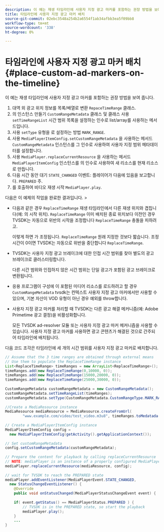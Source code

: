 ```yaml
---
description: 이 예는 재생 타임라인에 사용자 지정 광고 마커를 포함하는 권장 방법을 보여 줍니다.
title: 타임라인에 사용자 지정 광고 마커 배치
source-git-commit: 02ebc3548a254b2a6554f1ab34afbb3ea5f09bb8
workflow-type: tm+mt
source-wordcount: '338'
ht-degree: 0%

---
```


# 타임라인에 사용자 지정 광고 마커 배치 {#place-custom-ad-markers-on-the-timeline}

이 예는 재생 타임라인에 사용자 지정 광고 마커를 포함하는 권장 방법을 보여 줍니다.

1. 대역 외 광고 위치 정보를 목록/배열로 변환 `RepaceTimeRange` 클래스.
1. 의 인스턴스 만들기 `CustomRangeMetadata` 클래스 및 클래스 사용 `setTimeRangeList` 시간 범위 목록을 설정하는 인수로 list/array를 사용하는 메서드입니다.
1. 사용 `setType` 유형을 로 설정하는 방법 `MARK_RANGE`.
1. 사용 `MediaPlayerItemConfig.setCustomRangeMetadata` 을 사용하는 메서드 `CustomRangeMetadata` 인스턴스를 그 인수로 사용하여 사용자 지정 범위 메타데이터를 설정합니다.
1. 사용 `MediaPlayer.replaceCurrentResource` 을 사용하는 메서드 `MediaPlayerItemConfig` 인스턴스를 의 인수로 사용하여 새 리소스를 현재 리소스로 만듭니다.
1. 다음 시간 동안 대기 `STATE_CHANGED` 이벤트: 플레이어가 다음에 있음을 보고합니다. `PREPARED` 주.
1. 를 호출하여 비디오 재생 시작 `MediaPlayer.play`.

다음은 이 예제의 작업을 완료한 결과입니다. >
* 다음과 같은 경우 `ReplaceTimeRange` 재생 타임라인에서 다른 재생 위치와 겹칩니다(예: 의 시작 위치). `ReplaceTimeRange` 이미 배치된 종료 위치보다 이전인 경우 TVSDK는 자동으로 위반의 시작을 조정합니다 `ReplaceTimeRange` 충돌을 피하려고.

  이렇게 하면 가 조정됩니다. `ReplaceTimeRange` 원래 지정한 것보다 짧습니다. 조정 시간이 0이면 TVSDK는 자동으로 위반을 중단합니다 `ReplaceTimeRange`.

* TVSDK는 사용자 지정 광고 브레이크에 대한 인접 시간 범위를 찾아 별도의 광고 브레이크로 클러스터링합니다.

  다른 시간 범위와 인접하지 않은 시간 범위는 단일 광고가 포함된 광고 브레이크로 변환됩니다.
* 응용 프로그램이 구성에 이 포함된 미디어 리소스를 로드하려고 할 경우 `CustomRangeMetadata` tvsdk는 컨텍스트 사용자 지정 광고 마커에서만 사용할 수 있으며, 기본 자산이 VOD 유형이 아닌 경우 예외를 throw합니다.
* 사용자 지정 광고 마커를 처리할 때 TVSDK는 다른 광고 해결 메커니즘(예: Adobe Primetime 광고 결정)을 비활성화합니다.

  모든 TVSDK ad-resolver 모듈 또는 사용자 지정 광고 마커 메커니즘을 사용할 수 있습니다. 사용자 지정 광고 마커를 사용하면 광고 콘텐츠가 해결된 것으로 간주되어 타임라인에 배치됩니다.

다음 코드 조각은 타임라인에 세 개의 시간 범위를 사용자 지정 광고 마커로 배치합니다.

```java
// Assume that the 3 time ranges are obtained through external means 
// Use them to populate the ReplaceTimeRange instance 
List<ReplaceTimeRange> timeRanges = new ArrayList<ReplaceTimeRange>(); 
timeRanges.add(new ReplaceTimeRange(0,10000, 0)); 
timeRanges.add(new ReplaceTimeRange(15000,20000, 0)); 
timeRanges.add(new ReplaceTimeRange(25000,30000, 0)); 
 
CustomRangeMetadata customRangeMetadata = new CustomRangeMetadata(); 
customRangeMetadata.setTimeRangeList(timeRanges); 
customRangeMetadata.setType(CustomRangeMetadata.CustomRangeType.MARK_RANGE); 
 
//Create a MediaResource instance 
MediaResource mediaResource = MediaResource.createFromUrl( 
        "www.example.com/video/test_video.m3u8", timeRanges.toMedatada(null)); 
 
// Create a MediaPlayerItemConfig instance 
MediaPlayerItemConfig config =  
  new MediaPlayerItemConfig(getActivity().getApplicationContext()); 
 
// Set customRangeMetadata 
config.setCustomRangeMetadata(customRangeMetadata); 
 
// Prepare the content for playback by calling replaceCurrentResource 
// NOTE: mediaPlayer is an instance of a properly configured MediaPlayer  
mediaPlayer.replaceCurrentResource(mediaResource, config); 
 
// wait for TVSDK to reach the PREPARED state 
mediaPlayer.addEventListener(MediaPlayerEvent.STATE_CHANGED,  
  new StatusChangeEventListener() { 
    @Override 
    public void onStatusChanged(MediaPlayerStatusChangeEvent event) { 
 
    if( event.getStatus() == MediaPlayerStatus.PREPARED ) { 
        // TVSDK is in the PREPARED state, so start the playback  
        mediaPlayer.play(); 
    } 
    ... 
}
```
